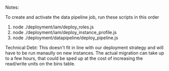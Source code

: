 Notes:

To create and activate the data pipeline job, run these scripts in this order

1) node ./deployment/iam/deploy_roles.js
2) node ./deployment/iam/deploy_instance_profile.js
3) node ./deployment/datapipeline/deploy_pipeline.js

Technical Debt: This doesn't fit in line with our deployment strategy and will have to be run manaully on new instances. The actual migration can take up to a few hours, that could be sped up at the cost of increasing the read/write units on the bins table.